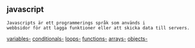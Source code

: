 ## javascript  
``` 
Javascripts är ett programmerings språk som används i
webbsidor för att lagga funktioner eller att skicka data till servers.
``` 
[variables-](variables.md)
[conditionals-](conditionals.md)
[loops-](loops.md)
[functions-](functions.md)
[arrays-](arrays.md)
[objects-](objects.md)
